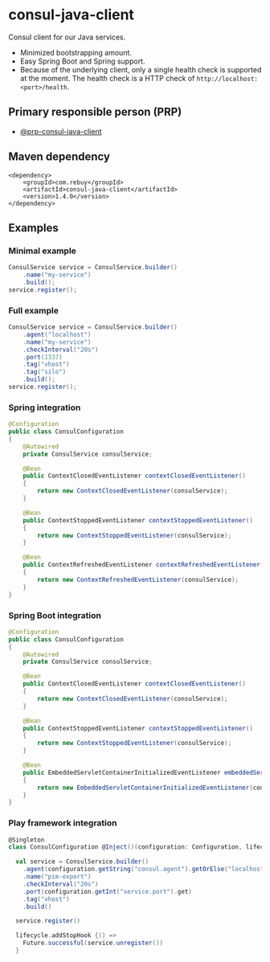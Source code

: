 consul-java-client
==================

Consul client for our Java services.

* Minimized bootstrapping amount.
* Easy Spring Boot and Spring support.
* Because of the underlying client, only a single health check is supported at the moment. The health check is a HTTP check of `http://localhost:<port>/health`.

Primary responsible person (PRP)
--------------------------------

* [@prp-consul-java-client](https://github.com/orgs/rebuy-de/teams/prp-consul-java-client)


Maven dependency
----------------

```
<dependency>
    <groupId>com.rebuy</groupId>
    <artifactId>consul-java-client</artifactId>
    <version>1.4.0</version>
</dependency>
```


Examples
--------

### Minimal example

```java
ConsulService service = ConsulService.builder()
    .name("my-service")
    .build();
service.register();
```


### Full example

```java
ConsulService service = ConsulService.builder()
    .agent("localhost")
    .name("my-service")
    .checkInterval("20s")
    .port(1337)
    .tag("vhost")
    .tag("silo")
    .build();
service.register();
```


### Spring integration

```java
@Configuration
public class ConsulConfiguration
{
    @Autowired
    private ConsulService consulService;

    @Bean
    public ContextClosedEventListener contextClosedEventListener()
    {
        return new ContextClosedEventListener(consulService);
    }

    @Bean
    public ContextStoppedEventListener contextStoppedEventListener()
    {
        return new ContextStoppedEventListener(consulService);
    }

    @Bean
    public ContextRefreshedEventListener contextRefreshedEventListener()
    {
        return new ContextRefreshedEventListener(consulService);
    }
}
```
### Spring Boot integration


```java
@Configuration
public class ConsulConfiguration
{
    @Autowired
    private ConsulService consulService;

    @Bean
    public ContextClosedEventListener contextClosedEventListener()
    {
        return new ContextClosedEventListener(consulService);
    }

    @Bean
    public ContextStoppedEventListener contextStoppedEventListener()
    {
        return new ContextStoppedEventListener(consulService);
    }

    @Bean
    public EmbeddedServletContainerInitializedEventListener embeddedServletContainerInitializedEventListener()
    {
        return new EmbeddedServletContainerInitializedEventListener(consulService);
    }
}
```


### Play framework integration

```scala
@Singleton
class ConsulConfiguration @Inject()(configuration: Configuration, lifecycle: ApplicationLifecycle) {

  val service = ConsulService.builder()
    .agent(configuration.getString("consul.agent").getOrElse("localhost"))
    .name("pim-export")
    .checkInterval("20s")
    .port(configuration.getInt("service.port").get)
    .tag("vhost")
    .build()

  service.register()

  lifecycle.addStopHook {() =>
    Future.successful(service.unregister())
  }
```
